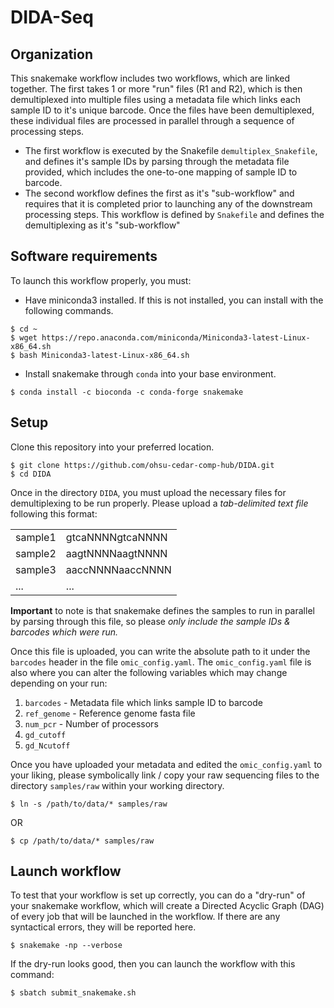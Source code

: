 # DIDA-Seq

## Organization

This snakemake workflow includes two workflows, which are linked together. The first takes 1 or more "run" files (R1 and R2), which is then demultiplexed into multiple files using a metadata file which links each sample ID to it's unique barcode. Once the files have been demultiplexed, these individual files are processed in parallel through a sequence of processing steps.
* The first workflow is executed by the Snakefile `demultiplex_Snakefile`, and defines it's sample IDs by parsing through the metadata file provided, which includes the one-to-one mapping of sample ID to barcode. 
* The second workflow defines the first as it's "sub-workflow" and requires that it is completed prior to launching any of the downstream processing steps. This workflow is defined by `Snakefile` and defines the demultiplexing as it's "sub-workflow"

## Software requirements

To launch this workflow properly, you must:
* Have miniconda3 installed. If this is not installed, you can install with the following commands.

```
$ cd ~
$ wget https://repo.anaconda.com/miniconda/Miniconda3-latest-Linux-x86_64.sh
$ bash Miniconda3-latest-Linux-x86_64.sh
```

* Install snakemake through `conda` into your base environment.

```
$ conda install -c bioconda -c conda-forge snakemake
```

## Setup

Clone this repository into your preferred location.

```
$ git clone https://github.com/ohsu-cedar-comp-hub/DIDA.git
$ cd DIDA
```

Once in the directory `DIDA`, you must upload the necessary files for demultiplexing to be run properly. Please upload a *tab-delimited text file* following this format:

|           |                  |
|-----------|------------------|
| sample1   | gtcaNNNNgtcaNNNN |
| sample2   | aagtNNNNaagtNNNN |
| sample3   | aaccNNNNaaccNNNN |
|   ...     |        ...       |

**Important** to note is that snakemake defines the samples to run in parallel by parsing through this file, so please *only include the sample IDs & barcodes which were run.*

Once this file is uploaded, you can write the absolute path to it under the `barcodes` header in the file `omic_config.yaml`. The `omic_config.yaml` file is also where you can alter the following variables which may change depending on your run:
1. `barcodes` - Metadata file which links sample ID to barcode
2. `ref_genome` - Reference genome fasta file
3. `num_pcr` - Number of processors 
4. `gd_cutoff`
5. `gd_Ncutoff`

Once you have uploaded your metadata and edited the `omic_config.yaml` to your liking, please symbolically link / copy your raw sequencing files to the directory `samples/raw` within your working directory.

```
$ ln -s /path/to/data/* samples/raw
```

OR

```
$ cp /path/to/data/* samples/raw
```

## Launch workflow

To test that your workflow is set up correctly, you can do a "dry-run" of your snakemake workflow, which will create a Directed Acyclic Graph (DAG) of every job that will be launched in the workflow. If there are any syntactical errors, they will be reported here.

```
$ snakemake -np --verbose
```

If the dry-run looks good, then you can launch the workflow with this command:

```
$ sbatch submit_snakemake.sh
```
